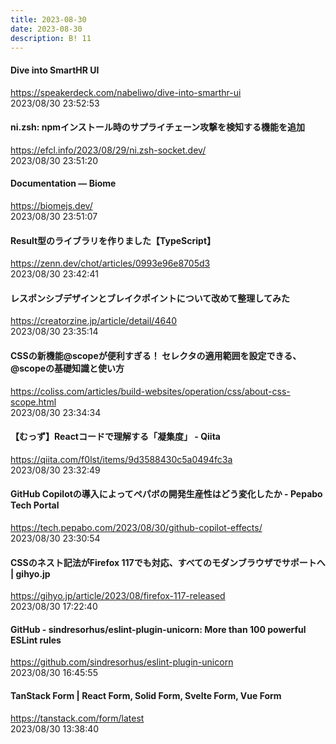 ```yaml
---
title: 2023-08-30
date: 2023-08-30
description: B! 11
---
```


#### Dive into SmartHR UI
https://speakerdeck.com/nabeliwo/dive-into-smarthr-ui<br>
2023/08/30 23:52:53<br>


#### ni.zsh: npmインストール時のサプライチェーン攻撃を検知する機能を追加
https://efcl.info/2023/08/29/ni.zsh-socket.dev/<br>
2023/08/30 23:51:20<br>


#### Documentation — Biome
https://biomejs.dev/<br>
2023/08/30 23:51:07<br>


#### Result型のライブラリを作りました【TypeScript】
https://zenn.dev/chot/articles/0993e96e8705d3<br>
2023/08/30 23:42:41<br>


#### レスポンシブデザインとブレイクポイントについて改めて整理してみた
https://creatorzine.jp/article/detail/4640<br>
2023/08/30 23:35:14<br>


#### CSSの新機能@scopeが便利すぎる！ セレクタの適用範囲を設定できる、@scopeの基礎知識と使い方
https://coliss.com/articles/build-websites/operation/css/about-css-scope.html<br>
2023/08/30 23:34:34<br>


#### 【むっず】Reactコードで理解する「凝集度」 - Qiita
https://qiita.com/f0lst/items/9d3588430c5a0494fc3a<br>
2023/08/30 23:32:49<br>


#### GitHub Copilotの導入によってペパボの開発生産性はどう変化したか - Pepabo Tech Portal
https://tech.pepabo.com/2023/08/30/github-copilot-effects/<br>
2023/08/30 23:30:54<br>


#### CSSのネスト記法がFirefox 117でも対応、すべてのモダンブラウザでサポートへ | gihyo.jp
https://gihyo.jp/article/2023/08/firefox-117-released<br>
2023/08/30 17:22:40<br>


#### GitHub - sindresorhus/eslint-plugin-unicorn: More than 100 powerful ESLint rules
https://github.com/sindresorhus/eslint-plugin-unicorn<br>
2023/08/30 16:45:55<br>


#### TanStack Form | React Form, Solid Form, Svelte Form, Vue Form
https://tanstack.com/form/latest<br>
2023/08/30 13:38:40<br>


